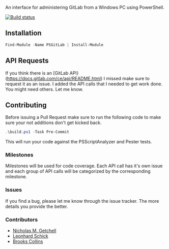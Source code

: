 An interface for administering GitLab from a Windows PC using PowerShell.

[![Build status](https://ci.appveyor.com/api/projects/status/t7wyv5xim2olu0r7/branch/master?svg=true)](https://ci.appveyor.com/project/ngetchell/psgitlab/branch/master)

## Installation
```PowerShell
Find-Module -Name PSGitLab | Install-Module
```

## API Requests
If you think there is an [GitLab API}(https://docs.gitlab.com/ce/api/README.html) I missed make sure to request it as an issue. 
I added the API calls that I needed to get work done. 
You might need others.
Let me know. 

## Contributing
Before issuing a Pull Request make sure to run the following code to make sure your not additions don't get kicked back. 

``` PowerShell
.\build.ps1 -Task Pre-Commit
```

This will run your code against the PSScriptAnalyzer and Pester tests. 

### Milestones
Milestones will be used for code coverage. Each API call has it's own issue and each group of API calls will be categorized by the corresponding milestone.

### Issues
If you find a bug, please let me know through the issue tracker. The more details you provide the better.

### Contributors
- [Nicholas M. Getchell](https://github.com/ngetchell)
- [Leonhard Schick](https://github.com/lw-schick)
- [Brooks Collins](https://github.com/TerrapinStation)